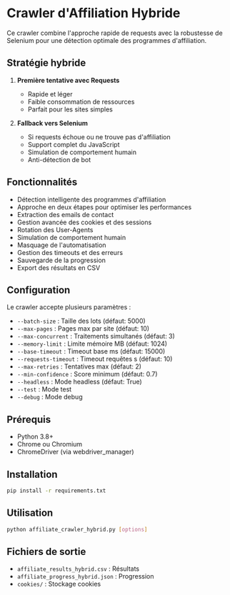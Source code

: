 # Crawler d'Affiliation Hybride

Ce crawler combine l'approche rapide de requests avec la robustesse de Selenium pour une détection optimale des programmes d'affiliation.

## Stratégie hybride

1. **Première tentative avec Requests**
   - Rapide et léger
   - Faible consommation de ressources
   - Parfait pour les sites simples

2. **Fallback vers Selenium**
   - Si requests échoue ou ne trouve pas d'affiliation
   - Support complet du JavaScript
   - Simulation de comportement humain
   - Anti-détection de bot

## Fonctionnalités

- Détection intelligente des programmes d'affiliation
- Approche en deux étapes pour optimiser les performances
- Extraction des emails de contact
- Gestion avancée des cookies et des sessions
- Rotation des User-Agents
- Simulation de comportement humain
- Masquage de l'automatisation
- Gestion des timeouts et des erreurs
- Sauvegarde de la progression
- Export des résultats en CSV

## Configuration

Le crawler accepte plusieurs paramètres :

- `--batch-size` : Taille des lots (défaut: 5000)
- `--max-pages` : Pages max par site (défaut: 10)
- `--max-concurrent` : Traitements simultanés (défaut: 3)
- `--memory-limit` : Limite mémoire MB (défaut: 1024)
- `--base-timeout` : Timeout base ms (défaut: 15000)
- `--requests-timeout` : Timeout requêtes s (défaut: 10)
- `--max-retries` : Tentatives max (défaut: 2)
- `--min-confidence` : Score minimum (défaut: 0.7)
- `--headless` : Mode headless (défaut: True)
- `--test` : Mode test
- `--debug` : Mode debug

## Prérequis

- Python 3.8+
- Chrome ou Chromium
- ChromeDriver (via webdriver_manager)

## Installation

```bash
pip install -r requirements.txt
```

## Utilisation

```bash
python affiliate_crawler_hybrid.py [options]
```

## Fichiers de sortie

- `affiliate_results_hybrid.csv` : Résultats
- `affiliate_progress_hybrid.json` : Progression
- `cookies/` : Stockage cookies
